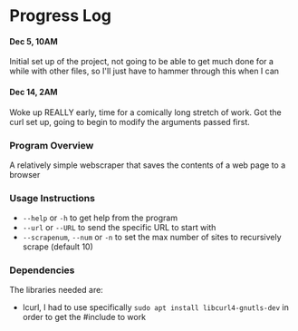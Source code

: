# Progress Log

#### Dec 5, 10AM
Initial set up of the project, not going to be able to get much done for a while with other files, so I'll just have to hammer through this when I can

#### Dec 14, 2AM
Woke up REALLY early, time for a comically long stretch of work. Got the curl set up, going to begin to modify the arguments passed first.


### Program Overview

A relatively simple webscraper that saves the contents of a web page to a browser

### Usage Instructions
 * `--help` or `-h` to get help from the program
 * `--url` or `--URL` to send the specific URL to start with
 * `--scrapenum`, `--num` or `-n` to set the max number of sites to recursively scrape (default 10)

### Dependencies

The libraries needed are:
 * lcurl, I had to use specifically `sudo apt install libcurl4-gnutls-dev` in order to get the #include to work
